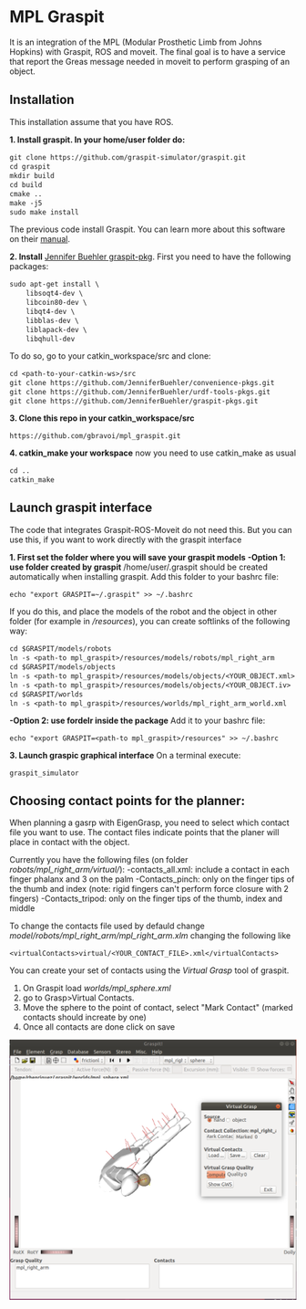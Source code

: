 # MPL Graspit
It is an integration of the MPL (Modular Prosthetic Limb from Johns Hopkins) with Graspit, ROS and moveit.
The final goal is to have a service that report the Greas message needed in moveit to perform grasping of an object.


## Installation
This installation assume that you have ROS.

**1. Install graspit. In your home/user folder do:**
```
git clone https://github.com/graspit-simulator/graspit.git
cd graspit
mkdir build
cd build
cmake ..
make -j5
sudo make install
```

The previous code install Graspit. You can learn more about this software on their [manual](https://graspit-simulator.github.io/build/html/getting_started.html).


**2. Install** [Jennifer Buehler graspit-pkg](https://github.com/JenniferBuehler/graspit-pkgs/wiki/Installation). 
First you need to have the following packages:
```
sudo apt-get install \
    libsoqt4-dev \
    libcoin80-dev \
    libqt4-dev \
    libblas-dev \
    liblapack-dev \
    libqhull-dev
```

To do so, go to your catkin_workspace/src and clone:
```
cd <path-to-your-catkin-ws>/src
git clone https://github.com/JenniferBuehler/convenience-pkgs.git
git clone https://github.com/JenniferBuehler/urdf-tools-pkgs.git
git clone https://github.com/JenniferBuehler/graspit-pkgs.git
```


**3. Clone this repo in your catkin_workspace/src**
```
https://github.com/gbravoi/mpl_graspit.git
```

**4. catkin_make your workspace**
now you need to use catkin_make as usual
```
cd ..
catkin_make
```

## Launch graspit interface
The code that integrates Graspit-ROS-Moveit do not need this. 
But you can use this, if you want to work directly with the graspit interface

**1. First set the folder where you will save your graspit models**
**-Option 1: use folder created by graspit**
/home/user/.graspit  should be created automatically when installing graspit.
Add this folder to your bashrc  file:
```
echo "export GRASPIT=~/.graspit" >> ~/.bashrc    
```

If you do this, and place the models of the robot and the object in other folder (for example in *<path-to mpl_graspit>/resources*), you can create softlinks of the following way:

```
cd $GRASPIT/models/robots
ln -s <path-to mpl_graspit>/resources/models/robots/mpl_right_arm
cd $GRASPIT/models/objects
ln -s <path-to mpl_graspit>/resources/models/objects/<YOUR_OBJECT.xml>
ln -s <path-to mpl_graspit>/resources/models/objects/<YOUR_OBJECT.iv>
cd $GRASPIT/worlds
ln -s <path-to mpl_graspit>/resources/worlds/mpl_right_arm_world.xml
```

**-Option 2: use fordelr inside the package**
Add it to your bashrc  file:
```
echo "export GRASPIT=<path-to mpl_graspit>/resources" >> ~/.bashrc    
```


**3. Launch graspic graphical interface**
On a terminal execute:
```
graspit_simulator
```


## Choosing contact points for the planner:
When planning a gasrp with EigenGrasp, you need to select which contact file you want to use. 
The contact files indicate points that the planer will place in contact with the object.

Currently you have the following files (on folder *robots/mpl_right_arm/virtual/*):
-contacts_all.xml: include a contact in each finger phalanx and 3 on the palm
-Contacts_pinch: only on the finger tips of the thumb and index (note: rigid fingers can't perform force closure with 2 fingers)
-Contacts_tripod: only on the finger tips of the thumb, index and middle

To change the contacts file used by defauld change *model/robots/mpl_right_arm/mpl_right_arm.xlm* changing the following like
```
<virtualContacts>virtual/<YOUR_CONTACT_FILE>.xml</virtualContacts>
```


You can create your set of contacts using the *Virtual Grasp* tool of graspit.
1. On Graspit load *worlds/mpl_sphere.xml*
2. go to Grasp>Virtual Contacts.
3. Move the sphere to the point of contact, select "Mark Contact" (marked contacts should increate by one)
4. Once all contacts are done click on save

![Alt text](readme_img/create_contacts.png?raw=true "Create Hand contacts")